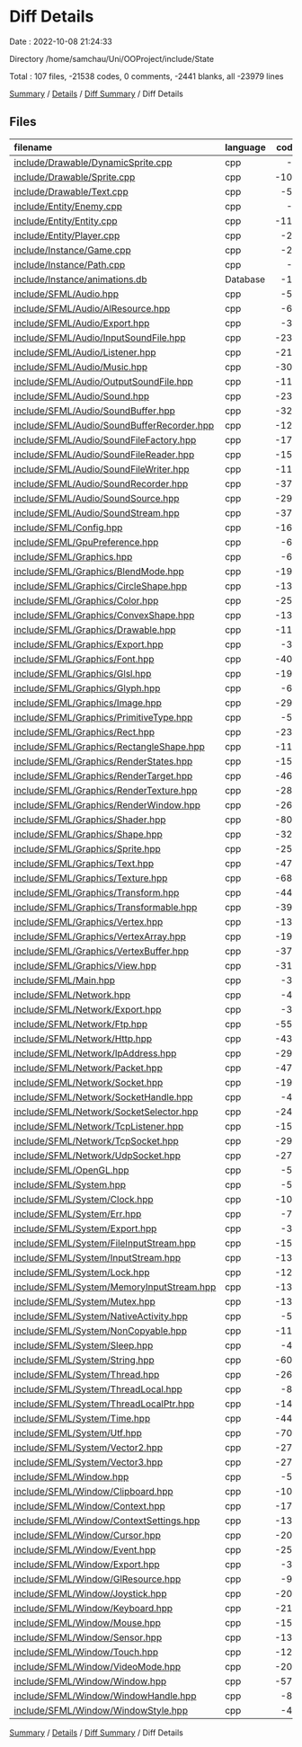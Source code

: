 # Diff Details

Date : 2022-10-08 21:24:33

Directory /home/samchau/Uni/OOProject/include/State

Total : 107 files,  -21538 codes, 0 comments, -2441 blanks, all -23979 lines

[Summary](results.md) / [Details](details.md) / [Diff Summary](diff.md) / Diff Details

## Files
| filename | language | code | comment | blank | total |
| :--- | :--- | ---: | ---: | ---: | ---: |
| [include/Drawable/DynamicSprite.cpp](/include/Drawable/DynamicSprite.cpp) | cpp | -7 | 0 | -4 | -11 |
| [include/Drawable/Sprite.cpp](/include/Drawable/Sprite.cpp) | cpp | -104 | 0 | -23 | -127 |
| [include/Drawable/Text.cpp](/include/Drawable/Text.cpp) | cpp | -52 | 0 | -14 | -66 |
| [include/Entity/Enemy.cpp](/include/Entity/Enemy.cpp) | cpp | -7 | 0 | -4 | -11 |
| [include/Entity/Entity.cpp](/include/Entity/Entity.cpp) | cpp | -113 | 0 | -24 | -137 |
| [include/Entity/Player.cpp](/include/Entity/Player.cpp) | cpp | -27 | 0 | -8 | -35 |
| [include/Instance/Game.cpp](/include/Instance/Game.cpp) | cpp | -24 | 0 | -11 | -35 |
| [include/Instance/Path.cpp](/include/Instance/Path.cpp) | cpp | -7 | 0 | -4 | -11 |
| [include/Instance/animations.db](/include/Instance/animations.db) | Database | -13 | 0 | 0 | -13 |
| [include/SFML/Audio.hpp](/include/SFML/Audio.hpp) | cpp | -50 | 0 | -7 | -57 |
| [include/SFML/Audio/AlResource.hpp](/include/SFML/Audio/AlResource.hpp) | cpp | -60 | 0 | -11 | -71 |
| [include/SFML/Audio/Export.hpp](/include/SFML/Audio/Export.hpp) | cpp | -38 | 0 | -11 | -49 |
| [include/SFML/Audio/InputSoundFile.hpp](/include/SFML/Audio/InputSoundFile.hpp) | cpp | -236 | 0 | -28 | -264 |
| [include/SFML/Audio/Listener.hpp](/include/SFML/Audio/Listener.hpp) | cpp | -214 | 0 | -21 | -235 |
| [include/SFML/Audio/Music.hpp](/include/SFML/Audio/Music.hpp) | cpp | -304 | 0 | -34 | -338 |
| [include/SFML/Audio/OutputSoundFile.hpp](/include/SFML/Audio/OutputSoundFile.hpp) | cpp | -116 | 0 | -18 | -134 |
| [include/SFML/Audio/Sound.hpp](/include/SFML/Audio/Sound.hpp) | cpp | -236 | 0 | -29 | -265 |
| [include/SFML/Audio/SoundBuffer.hpp](/include/SFML/Audio/SoundBuffer.hpp) | cpp | -320 | 0 | -33 | -353 |
| [include/SFML/Audio/SoundBufferRecorder.hpp](/include/SFML/Audio/SoundBufferRecorder.hpp) | cpp | -128 | 0 | -17 | -145 |
| [include/SFML/Audio/SoundFileFactory.hpp](/include/SFML/Audio/SoundFileFactory.hpp) | cpp | -175 | 0 | -23 | -198 |
| [include/SFML/Audio/SoundFileReader.hpp](/include/SFML/Audio/SoundFileReader.hpp) | cpp | -150 | 0 | -16 | -166 |
| [include/SFML/Audio/SoundFileWriter.hpp](/include/SFML/Audio/SoundFileWriter.hpp) | cpp | -113 | 0 | -13 | -126 |
| [include/SFML/Audio/SoundRecorder.hpp](/include/SFML/Audio/SoundRecorder.hpp) | cpp | -377 | 0 | -32 | -409 |
| [include/SFML/Audio/SoundSource.hpp](/include/SFML/Audio/SoundSource.hpp) | cpp | -299 | 0 | -34 | -333 |
| [include/SFML/Audio/SoundStream.hpp](/include/SFML/Audio/SoundStream.hpp) | cpp | -370 | 0 | -36 | -406 |
| [include/SFML/Config.hpp](/include/SFML/Config.hpp) | cpp | -166 | 0 | -71 | -237 |
| [include/SFML/GpuPreference.hpp](/include/SFML/GpuPreference.hpp) | cpp | -61 | 0 | -14 | -75 |
| [include/SFML/Graphics.hpp](/include/SFML/Graphics.hpp) | cpp | -62 | 0 | -7 | -69 |
| [include/SFML/Graphics/BlendMode.hpp](/include/SFML/Graphics/BlendMode.hpp) | cpp | -197 | 0 | -19 | -216 |
| [include/SFML/Graphics/CircleShape.hpp](/include/SFML/Graphics/CircleShape.hpp) | cpp | -137 | 0 | -18 | -155 |
| [include/SFML/Graphics/Color.hpp](/include/SFML/Graphics/Color.hpp) | cpp | -252 | 0 | -24 | -276 |
| [include/SFML/Graphics/ConvexShape.hpp](/include/SFML/Graphics/ConvexShape.hpp) | cpp | -137 | 0 | -17 | -154 |
| [include/SFML/Graphics/Drawable.hpp](/include/SFML/Graphics/Drawable.hpp) | cpp | -112 | 0 | -15 | -127 |
| [include/SFML/Graphics/Export.hpp](/include/SFML/Graphics/Export.hpp) | cpp | -38 | 0 | -11 | -49 |
| [include/SFML/Graphics/Font.hpp](/include/SFML/Graphics/Font.hpp) | cpp | -401 | 0 | -39 | -440 |
| [include/SFML/Graphics/Glsl.hpp](/include/SFML/Graphics/Glsl.hpp) | cpp | -199 | 0 | -29 | -228 |
| [include/SFML/Graphics/Glyph.hpp](/include/SFML/Graphics/Glyph.hpp) | cpp | -68 | 0 | -12 | -80 |
| [include/SFML/Graphics/Image.hpp](/include/SFML/Graphics/Image.hpp) | cpp | -296 | 0 | -29 | -325 |
| [include/SFML/Graphics/PrimitiveType.hpp](/include/SFML/Graphics/PrimitiveType.hpp) | cpp | -52 | 0 | -7 | -59 |
| [include/SFML/Graphics/Rect.hpp](/include/SFML/Graphics/Rect.hpp) | cpp | -232 | 0 | -23 | -255 |
| [include/SFML/Graphics/RectangleShape.hpp](/include/SFML/Graphics/RectangleShape.hpp) | cpp | -116 | 0 | -17 | -133 |
| [include/SFML/Graphics/RenderStates.hpp](/include/SFML/Graphics/RenderStates.hpp) | cpp | -156 | 0 | -19 | -175 |
| [include/SFML/Graphics/RenderTarget.hpp](/include/SFML/Graphics/RenderTarget.hpp) | cpp | -466 | 0 | -45 | -511 |
| [include/SFML/Graphics/RenderTexture.hpp](/include/SFML/Graphics/RenderTexture.hpp) | cpp | -288 | 0 | -27 | -315 |
| [include/SFML/Graphics/RenderWindow.hpp](/include/SFML/Graphics/RenderWindow.hpp) | cpp | -265 | 0 | -20 | -285 |
| [include/SFML/Graphics/Shader.hpp](/include/SFML/Graphics/Shader.hpp) | cpp | -807 | 0 | -69 | -876 |
| [include/SFML/Graphics/Shape.hpp](/include/SFML/Graphics/Shape.hpp) | cpp | -320 | 0 | -36 | -356 |
| [include/SFML/Graphics/Sprite.hpp](/include/SFML/Graphics/Sprite.hpp) | cpp | -253 | 0 | -27 | -280 |
| [include/SFML/Graphics/Text.hpp](/include/SFML/Graphics/Text.hpp) | cpp | -474 | 0 | -40 | -514 |
| [include/SFML/Graphics/Texture.hpp](/include/SFML/Graphics/Texture.hpp) | cpp | -687 | 0 | -47 | -734 |
| [include/SFML/Graphics/Transform.hpp](/include/SFML/Graphics/Transform.hpp) | cpp | -445 | 0 | -35 | -480 |
| [include/SFML/Graphics/Transformable.hpp](/include/SFML/Graphics/Transformable.hpp) | cpp | -398 | 0 | -32 | -430 |
| [include/SFML/Graphics/Vertex.hpp](/include/SFML/Graphics/Vertex.hpp) | cpp | -133 | 0 | -16 | -149 |
| [include/SFML/Graphics/VertexArray.hpp](/include/SFML/Graphics/VertexArray.hpp) | cpp | -199 | 0 | -25 | -224 |
| [include/SFML/Graphics/VertexBuffer.hpp](/include/SFML/Graphics/VertexBuffer.hpp) | cpp | -373 | 0 | -36 | -409 |
| [include/SFML/Graphics/View.hpp](/include/SFML/Graphics/View.hpp) | cpp | -312 | 0 | -32 | -344 |
| [include/SFML/Main.hpp](/include/SFML/Main.hpp) | cpp | -35 | 0 | -9 | -44 |
| [include/SFML/Network.hpp](/include/SFML/Network.hpp) | cpp | -47 | 0 | -7 | -54 |
| [include/SFML/Network/Export.hpp](/include/SFML/Network/Export.hpp) | cpp | -38 | 0 | -11 | -49 |
| [include/SFML/Network/Ftp.hpp](/include/SFML/Network/Ftp.hpp) | cpp | -558 | 0 | -59 | -617 |
| [include/SFML/Network/Http.hpp](/include/SFML/Network/Http.hpp) | cpp | -434 | 0 | -49 | -483 |
| [include/SFML/Network/IpAddress.hpp](/include/SFML/Network/IpAddress.hpp) | cpp | -297 | 0 | -32 | -329 |
| [include/SFML/Network/Packet.hpp](/include/SFML/Network/Packet.hpp) | cpp | -472 | 0 | -61 | -533 |
| [include/SFML/Network/Socket.hpp](/include/SFML/Network/Socket.hpp) | cpp | -193 | 0 | -27 | -220 |
| [include/SFML/Network/SocketHandle.hpp](/include/SFML/Network/SocketHandle.hpp) | cpp | -45 | 0 | -13 | -58 |
| [include/SFML/Network/SocketSelector.hpp](/include/SFML/Network/SocketSelector.hpp) | cpp | -241 | 0 | -23 | -264 |
| [include/SFML/Network/TcpListener.hpp](/include/SFML/Network/TcpListener.hpp) | cpp | -150 | 0 | -17 | -167 |
| [include/SFML/Network/TcpSocket.hpp](/include/SFML/Network/TcpSocket.hpp) | cpp | -290 | 0 | -27 | -317 |
| [include/SFML/Network/UdpSocket.hpp](/include/SFML/Network/UdpSocket.hpp) | cpp | -270 | 0 | -22 | -292 |
| [include/SFML/OpenGL.hpp](/include/SFML/OpenGL.hpp) | cpp | -59 | 0 | -20 | -79 |
| [include/SFML/System.hpp](/include/SFML/System.hpp) | cpp | -55 | 0 | -6 | -61 |
| [include/SFML/System/Clock.hpp](/include/SFML/System/Clock.hpp) | cpp | -103 | 0 | -15 | -118 |
| [include/SFML/System/Err.hpp](/include/SFML/System/Err.hpp) | cpp | -71 | 0 | -10 | -81 |
| [include/SFML/System/Export.hpp](/include/SFML/System/Export.hpp) | cpp | -38 | 0 | -11 | -49 |
| [include/SFML/System/FileInputStream.hpp](/include/SFML/System/FileInputStream.hpp) | cpp | -151 | 0 | -19 | -170 |
| [include/SFML/System/InputStream.hpp](/include/SFML/System/InputStream.hpp) | cpp | -138 | 0 | -15 | -153 |
| [include/SFML/System/Lock.hpp](/include/SFML/System/Lock.hpp) | cpp | -125 | 0 | -15 | -140 |
| [include/SFML/System/MemoryInputStream.hpp](/include/SFML/System/MemoryInputStream.hpp) | cpp | -131 | 0 | -18 | -149 |
| [include/SFML/System/Mutex.hpp](/include/SFML/System/Mutex.hpp) | cpp | -132 | 0 | -17 | -149 |
| [include/SFML/System/NativeActivity.hpp](/include/SFML/System/NativeActivity.hpp) | cpp | -51 | 0 | -12 | -63 |
| [include/SFML/System/NonCopyable.hpp](/include/SFML/System/NonCopyable.hpp) | cpp | -115 | 0 | -15 | -130 |
| [include/SFML/System/Sleep.hpp](/include/SFML/System/Sleep.hpp) | cpp | -45 | 0 | -8 | -53 |
| [include/SFML/System/String.hpp](/include/SFML/System/String.hpp) | cpp | -608 | 0 | -62 | -670 |
| [include/SFML/System/Thread.hpp](/include/SFML/System/Thread.hpp) | cpp | -261 | 0 | -22 | -283 |
| [include/SFML/System/ThreadLocal.hpp](/include/SFML/System/ThreadLocal.hpp) | cpp | -87 | 0 | -17 | -104 |
| [include/SFML/System/ThreadLocalPtr.hpp](/include/SFML/System/ThreadLocalPtr.hpp) | cpp | -142 | 0 | -17 | -159 |
| [include/SFML/System/Time.hpp](/include/SFML/System/Time.hpp) | cpp | -442 | 0 | -47 | -489 |
| [include/SFML/System/Utf.hpp](/include/SFML/System/Utf.hpp) | cpp | -706 | 0 | -58 | -764 |
| [include/SFML/System/Vector2.hpp](/include/SFML/System/Vector2.hpp) | cpp | -275 | 0 | -27 | -302 |
| [include/SFML/System/Vector3.hpp](/include/SFML/System/Vector3.hpp) | cpp | -276 | 0 | -27 | -303 |
| [include/SFML/Window.hpp](/include/SFML/Window.hpp) | cpp | -51 | 0 | -8 | -59 |
| [include/SFML/Window/Clipboard.hpp](/include/SFML/Window/Clipboard.hpp) | cpp | -108 | 0 | -12 | -120 |
| [include/SFML/Window/Context.hpp](/include/SFML/Window/Context.hpp) | cpp | -174 | 0 | -22 | -196 |
| [include/SFML/Window/ContextSettings.hpp](/include/SFML/Window/ContextSettings.hpp) | cpp | -139 | 0 | -11 | -150 |
| [include/SFML/Window/Cursor.hpp](/include/SFML/Window/Cursor.hpp) | cpp | -202 | 0 | -21 | -223 |
| [include/SFML/Window/Event.hpp](/include/SFML/Window/Event.hpp) | cpp | -259 | 0 | -26 | -285 |
| [include/SFML/Window/Export.hpp](/include/SFML/Window/Export.hpp) | cpp | -38 | 0 | -11 | -49 |
| [include/SFML/Window/GlResource.hpp](/include/SFML/Window/GlResource.hpp) | cpp | -93 | 0 | -17 | -110 |
| [include/SFML/Window/Joystick.hpp](/include/SFML/Window/Joystick.hpp) | cpp | -207 | 0 | -21 | -228 |
| [include/SFML/Window/Keyboard.hpp](/include/SFML/Window/Keyboard.hpp) | cpp | -217 | 0 | -16 | -233 |
| [include/SFML/Window/Mouse.hpp](/include/SFML/Window/Mouse.hpp) | cpp | -159 | 0 | -19 | -178 |
| [include/SFML/Window/Sensor.hpp](/include/SFML/Window/Sensor.hpp) | cpp | -136 | 0 | -15 | -151 |
| [include/SFML/Window/Touch.hpp](/include/SFML/Window/Touch.hpp) | cpp | -124 | 0 | -14 | -138 |
| [include/SFML/Window/VideoMode.hpp](/include/SFML/Window/VideoMode.hpp) | cpp | -207 | 0 | -22 | -229 |
| [include/SFML/Window/Window.hpp](/include/SFML/Window/Window.hpp) | cpp | -574 | 0 | -49 | -623 |
| [include/SFML/Window/WindowHandle.hpp](/include/SFML/Window/WindowHandle.hpp) | cpp | -81 | 0 | -21 | -102 |
| [include/SFML/Window/WindowStyle.hpp](/include/SFML/Window/WindowStyle.hpp) | cpp | -46 | 0 | -8 | -54 |

[Summary](results.md) / [Details](details.md) / [Diff Summary](diff.md) / Diff Details